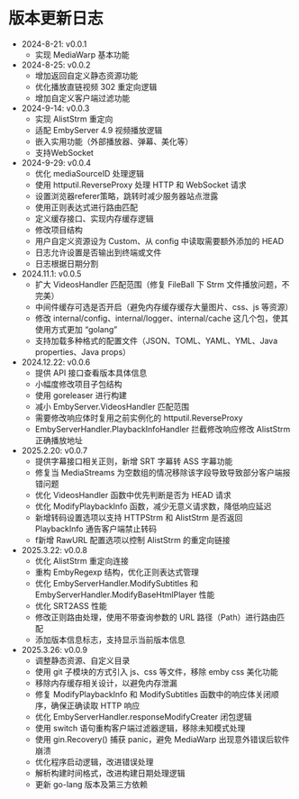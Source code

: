 # 版本更新日志
- 2024-8-21: v0.0.1
  - 实现 MediaWarp 基本功能
- 2024-8-25: v0.0.2
  - 增加返回自定义静态资源功能
  - 优化播放直链视频 302 重定向逻辑
  - 增加自定义客户端过滤功能
- 2024-9-14: v0.0.3
  - 实现 AlistStrm 重定向
  - 适配 EmbyServer 4.9 视频播放逻辑
  - 嵌入实用功能（外部播放器、弹幕、美化等）
  - 支持WebSocket
- 2024-9-29: v0.0.4
  - 优化 mediaSourceID 处理逻辑
  - 使用 httputil.ReverseProxy 处理 HTTP 和 WebSocket 请求
  - 设置浏览器referer策略，跳转时减少服务器站点泄露
  - 使用正则表达式进行路由匹配
  - 定义缓存接口、实现内存缓存逻辑
  - 修改项目结构
  - 用户自定义资源设为 Custom、从 config 中读取需要额外添加的 HEAD
  - 日志允许设置是否输出到终端或文件
  - 日志根据日期分割
- 2024.11.1: v0.0.5
  - 扩大 VideosHandler 匹配范围（修复 FileBall 下 Strm 文件播放问题，不完美）
  - 中间件缓存可选是否开启（避免内存缓存缓存大量图片、css、js 等资源）
  - 修改 internal/config、internal/logger、internal/cache 这几个包，使其使用方式更加 “golang”
  - 支持加载多种格式的配置文件（JSON、TOML、YAML、YML、Java properties、Java props）
- 2024.12.22: v0.0.6
  - 提供 API 接口查看版本具体信息
  - 小幅度修改项目子包结构
  - 使用 goreleaser 进行构建
  - 减小 EmbyServer.VideosHandler 匹配范围
  - 需要修改响应体时复用之前实例化的 httputil.ReverseProxy
  - EmbyServerHandler.PlaybackInfoHandler 拦截修改响应修改 AlistStrm 正确播放地址
- 2025.2.20: v0.0.7
  - 提供字幕接口相关正则，新增 SRT 字幕转 ASS 字幕功能
  - 修复当 MediaStreams 为空数组的情况移除该字段导致导致部分客户端报错问题
  - 优化 VideosHandler 函数中优先判断是否为 HEAD 请求
  - 优化 ModifyPlaybackInfo 函数，减少无意义请求数，降低响应延迟
  - 新增转码设置选项以支持 HTTPStrm 和 AlistStrm  是否返回 PlaybackInfo 通告客户端禁止转码
  - f新增 RawURL 配置选项以控制 AlistStrm 的重定向链接
- 2025.3.22: v0.0.8
  - 优化 AlistStrm 重定向连接
  - 重构 EmbyRegexp 结构，优化正则表达式管理 
  - 优化 EmbyServerHandler.ModifySubtitles 和 EmbyServerHandler.ModifyBaseHtmlPlayer 性能
  - 优化 SRT2ASS 性能
  - 修改正则路由处理，使用不带查询参数的 URL 路径（Path）进行路由匹配
  - 添加版本信息标志，支持显示当前版本信息
- 2025.3.26: v0.0.9
  -  调整静态资源、自定义目录
  -  使用 git 子模块的方式引入 js、css 等文件，移除 emby css 美化功能
  -  移除内存缓存相关设计，以避免内存泄漏
  -  修复 ModifyPlaybackInfo 和 ModifySubtitles 函数中的响应体关闭顺序，确保正确读取 HTTP 响应
  -  优化 EmbyServerHandler.responseModifyCreater 闭包逻辑
  -  使用 switch 语句重构客户端过滤器逻辑，移除未知模式处理
  -  使用 gin.Recovery() 捕获 panic，避免 MediaWarp 出现意外错误后软件崩溃
  -  优化程序启动逻辑，改进错误处理
  -  解析构建时间格式，改进构建日期处理逻辑
  -  更新 go-lang 版本及第三方依赖